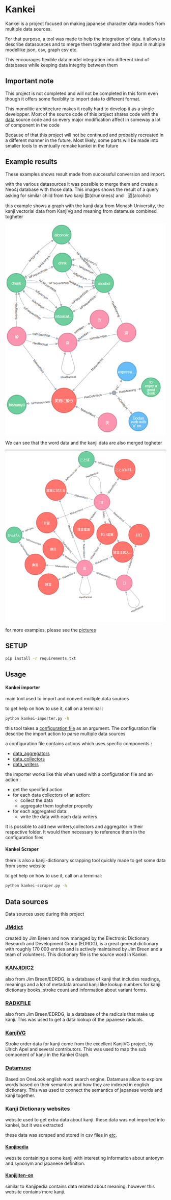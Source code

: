 # Kankei

Kankei is a project focused on making japanese character data models from multiple data sources.

For that purpose, a tool was made to help the integration of data. it allows to describe datasources and to merge them togheter and then input in multiple modellike json, csv, graph csv etc.

This encourages flexible data model integration
into different kind of databases while keeping
data integrity between them

## Important note 
This project is not completed and will not be completed in this form even though it offers some flexiblity to import data 
to different format. 

This monolitic architecture makes it really hard to develop it as a single developper. Most of the source code 
of this project shares code with the  [data](kankei-data/data)  source code and so every major 
modification affect in someway a lot of component in the code

Because of that this project will not be continued and probably recreated in a different manner in the future.
Most likely, some parts will be made into smaller tools to eventually remake kankei in the future
  

## Example results
These examples shows result made from successful conversion and import.

with the various datasources it was possible to merge them and create a Neo4j database
with those data. This images shows the result of a query asking for similar child from two kanji 酔(drunkness) and　酒(alcohol)

this example shows a graph with the kanji data from Monash University,
the kanji vectorial data from KanjiVg and meaning from datamuse combined togheter 

![drawing](pictures/pathsearch_alcohol-drunk.png)


We can see that the word data and the kanji data are also merged togheter 


![drawing](pictures/pathsearch_sweet-word2.png)


for more examples, please see the [pictures](pictures)

## SETUP 

```bash
pip install -r requirements.txt
```

## Usage

#### Kankei importer
main tool used to import and convert multiple data sources

to get help on how to use it, call on a terminal : 

```bash
python kankei-importer.py -h
```
this tool takes a [configuration file](etc/config.example.yaml)
as an argument. The configuration file describe the import action to parse multiple data sources

a configuration file contains actions which uses specfic components : 

- [data_aggregators](kankei-data/data_aggregators)
- [data_collectors](kankei-data/data_collectors)
- [data_writers](kankei-data/data_writers)

the importer works like this when used with a configuration file and an action : 

- get the specified action
- for each data collectors of an action:
	- collect the data
  - aggregate them togheter proprelly
- for each aggregated data:
  - write the data with each data writers
  
  
It is possible to add new writers,collectors and aggregator in their respective folder.
It would then necessary to reference them in the configuration files

#### Kankei Scraper

there is also a kanji-dictionary scrapping tool quickly made to get some data from some website

to get help on how to use it, call on a terminal: 

```bash
python kankei-scraper.py -h
```

## Data sources
Data sources used during this project 

### [JMdict](http://www.edrdg.org/jmdict/edict_doc.html)
created by Jim Breen and now managed by the Electronic Dictionary
Research and Development Group (EDRDG), is a great general dictionary with roughly
170 000 entries and is actively maintained by Jim Breen and a team of volunteers.
This dictionary file is the source word in Kankei.

### [KANJIDIC2](http://nihongo.monash.edu/kanjidic2/index.html)
also from Jim Breen/EDRDG,
is a database of kanji that includes readings, meanings and a lot of metadata around kanji like lookup numbers
for kanji dictionary books, stroke count and information about variant forms.

### [RADKFILE](http://nihongo.monash.edu//kradinf.html)

also from Jim Breen/EDRDG, is a database of the radicals that make up kanji.
This was used to get a data lookup of the japanese radicals.

### [KanjiVG](http://kanjivg.tagaini.net/)

Stroke order data for kanji come from the excellent KanjiVG project, by Ulrich Apel and several contributors.
This was used to map the sub component of kanji in the Kankei Graph.

### [Datamuse](https://www.datamuse.com/api/)

Based on OneLook english word search engine. Datamuse allow to explore words based on their semantics
and how they are indexed in english dictionary.
This was used to connect the semantics of japanese words and kanji together.

### Kanji Dictionary websites
website used to get extra data about kanji.
these data was not imported into kankei, but it was extracted  

these data was scraped and stored in csv files in [etc](etc).

#### [Kanjipedia](http://www.kanjipedia.jp/)
website containing a some kanji with interesting information about antonym and synonym and 
japanese definition.

#### [Kanjijiten-on](https://kanji.jitenon.jp/)
similar to Kanjipedia contains data related about meaning. however this website contains more kanji.
